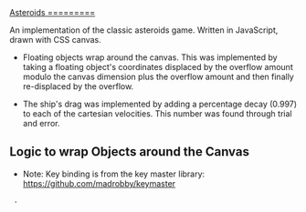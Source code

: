 <a href="k5nobi.github.io/asteroids">
Asteroids
=========
</a>



An implementation of the classic asteroids game. Written in JavaScript, drawn with CSS canvas.

  - Floating objects wrap around the canvas. This was implemented by taking a floating object's coordinates displaced by the overflow amount modulo the canvas dimension plus the overflow amount and then finally re-displaced by the overflow.

  - The ship's drag was implemented by adding a percentage decay (0.997) to each of the cartesian velocities. This number was found through trial and error.

Logic to wrap Objects around the Canvas
------------

- Note: Key binding is from the key master library: 
  https://github.com/madrobby/keymaster
```
 .
```
